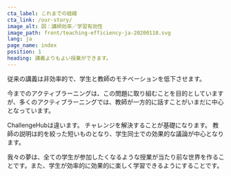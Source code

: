 ```yaml
---
cta_label: これまでの経緯
cta_link: /our-story/
image_alt: 図：講師効率／学習有効性
image_path: front/teaching-efficiency-ja-20200118.svg
lang: ja
page_name: index
position: 1
heading: 講義よりもよい授業ができます。
---
```


従来の講義は非効率的で、学生と教師のモチベーションを低下させます。

今までのアクティブラーニングは、この問題に取り組むことを目的としていますが、多くのアクティブラーニングでは、教師が一方的に話すことがいまだに中心となっています。

ChallengeHubは違います。
チャレンジを解決することが基礎になります。
教師の説明は的を絞った短いものとなり、学生同士での効果的な議論が中心となります。

我々の夢は、全ての学生が参加したくなるような授業が当たり前な世界を作ることです。また、学生が効率的に効果的に楽しく学習できるようにすることです。
